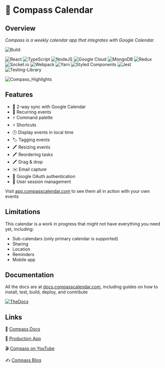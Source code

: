 # 🧭 Compass Calendar

## Overview

_Compass is a weekly calendar app that integrates with Google Calendar._

![Build](https://github.com/SwitchbackTech/compass/actions/workflows/test.yml/badge.svg)

![React](https://img.shields.io/badge/react-%2320232a.svg?style=for-the-badge&logo=react&logoColor=%2361DAFB) ![TypeScript](https://img.shields.io/badge/typescript-%23007ACC.svg?style=for-the-badge&logo=typescript&logoColor=white) ![NodeJS](https://img.shields.io/badge/node.js-6DA55F?style=for-the-badge&logo=node.js&logoColor=white) ![Google Cloud](https://img.shields.io/badge/GoogleCloud-%234285F4.svg?style=for-the-badge&logo=google-cloud&logoColor=white) ![MongoDB](https://img.shields.io/badge/MongoDB-%234ea94b.svg?style=for-the-badge&logo=mongodb&logoColor=white) ![Redux](<https://img.shields.io/badge/redux-%23593d88.svg?style=for-the-badge&logo=redux&logoColor=white![Express.js](https://img.shields.io/badge/express.js-%23404d59.svg?style=for-the-badge&logo=express&logoColor=%2361DAFB)>) ![Socket.io](https://img.shields.io/badge/Socket.io-black?style=for-the-badge&logo=socket.io&badgeColor=010101)
![Webpack](https://img.shields.io/badge/webpack-%238DD6F9.svg?style=for-the-badge&logo=webpack&logoColor=black) ![Yarn](https://img.shields.io/badge/yarn-%232C8EBB.svg?style=for-the-badge&logo=yarn&logoColor=white) ![Styled Components](https://img.shields.io/badge/styled--components-DB7093?style=for-the-badge&logo=styled-components&logoColor=white)
![Jest](https://img.shields.io/badge/-jest-%23C21325?style=for-the-badge&logo=jest&logoColor=white)
![Testing-Library](https://img.shields.io/badge/-TestingLibrary-%23E33332?style=for-the-badge&logo=testing-library&logoColor=white)

![Compass_Highlights](https://github.com/SwitchbackTech/compass/assets/30163055/00543d34-5dfc-47d5-9b83-d84d4c748391)

## Features

- 🔄 2-way sync with Google Calendar
- 🔄 Recurring events
- ⚡ Command palette
- ⚡ Shortcuts
- 🕒 Display events in local time
- 🏷️ Tagging events
- 🖍️ Resizing events
- 🖍️ Reordering tasks
- 🖍️ Drag & drop
- ✉️ Email capture
- 🔐 Google OAuth authentication
- 🔐 User session management

Visit [app.compasscalendar.com](https://app.compasscalendar.com) to see them all in action with your own events

## Limitations

This calendar is a work in progress that might not have everything
you need yet, including:

- Sub-calendars (only primary calendar is supported)
- Sharing
- Location
- Reminders
- Mobile app

## Documentation

All the docs are at [docs.compasscalendar.com](https://docs.compasscalendar.com), including guides on how to install, test, build, deploy, and contribute

[![TheDocs](https://github.com/SwitchbackTech/compass/assets/30163055/b9577876-43af-49eb-830b-df0644c1af8f)](https://docs.compasscalendar.com)

## Links

📃 [Compass Docs](https://docs.compasscalendar.com)

🔵 [Production App](https://app.compasscalendar.com)

🎬 [Compass on YouTube](https://youtube.com/playlist?list=PLPQAVocXPdjmYaPM9MXzplcwgoXZ_yPiJ&si=jssXj_g9kln8Iz_w)

✍ [Compass Blog](https://www.compasscalendar.com/post/compass-is-open-source)
